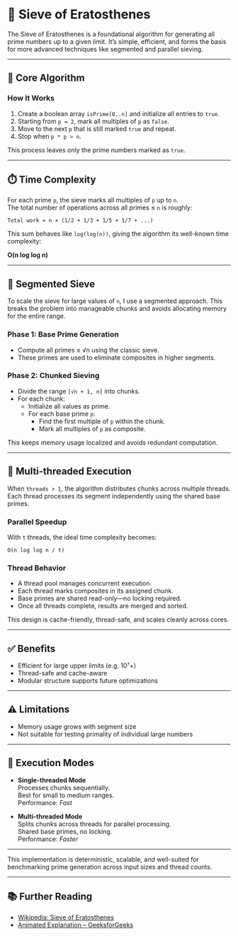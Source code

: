 # 🧠 Sieve of Eratosthenes

The Sieve of Eratosthenes is a foundational algorithm for generating all prime numbers up to a given limit. It’s simple, efficient, and forms the basis for more advanced techniques like segmented and parallel sieving.

---

## 📘 Core Algorithm

### How It Works

1. Create a boolean array `isPrime[0..n]` and initialize all entries to `true`.
2. Starting from `p = 2`, mark all multiples of `p` as `false`.
3. Move to the next `p` that is still marked `true` and repeat.
4. Stop when `p * p > n`.

This process leaves only the prime numbers marked as `true`.

---

## ⏱️ Time Complexity

For each prime `p`, the sieve marks all multiples of `p` up to `n`.  
The total number of operations across all primes ≤ `n` is roughly:

    Total work ≈ n × (1/2 + 1/3 + 1/5 + 1/7 + ...)

This sum behaves like `log(log(n))`, giving the algorithm its well-known time complexity:

**O(n log log n)**

---

## 🧩 Segmented Sieve

To scale the sieve for large values of `n`, I use a segmented approach. This breaks the problem into manageable chunks and avoids allocating memory for the entire range.

### Phase 1: Base Prime Generation

- Compute all primes ≤ √n using the classic sieve.
- These primes are used to eliminate composites in higher segments.

### Phase 2: Chunked Sieving

- Divide the range `[√n + 1, n]` into chunks.
- For each chunk:
    - Initialize all values as prime.
    - For each base prime `p`:
        - Find the first multiple of `p` within the chunk.
        - Mark all multiples of `p` as composite.

This keeps memory usage localized and avoids redundant computation.

---

## 🧵 Multi-threaded Execution

When `threads > 1`, the algorithm distributes chunks across multiple threads. Each thread processes its segment independently using the shared base primes.

### Parallel Speedup

With `t` threads, the ideal time complexity becomes:

    O(n log log n / t)

### Thread Behavior

- A thread pool manages concurrent execution.
- Each thread marks composites in its assigned chunk.
- Base primes are shared read-only—no locking required.
- Once all threads complete, results are merged and sorted.

This design is cache-friendly, thread-safe, and scales cleanly across cores.

---

## ✅ Benefits

- Efficient for large upper limits (e.g. 10⁷+)
- Thread-safe and cache-aware
- Modular structure supports future optimizations

---

## ⚠️ Limitations

- Memory usage grows with segment size
- Not suitable for testing primality of individual large numbers

---

## 🧠 Execution Modes

- **Single-threaded Mode**  
  Processes chunks sequentially.  
  Best for small to medium ranges.  
  Performance: *Fast*

- **Multi-threaded Mode**  
  Splits chunks across threads for parallel processing.  
  Shared base primes, no locking.  
  Performance: *Faster*

---

This implementation is deterministic, scalable, and well-suited for benchmarking prime generation across input sizes and thread counts.

---

## 📚 Further Reading

- [Wikipedia: Sieve of Eratosthenes](https://en.wikipedia.org/wiki/Sieve_of_Eratosthenes)
- [Animated Explanation – GeeksforGeeks](https://www.geeksforgeeks.org/sieve-of-eratosthenes/)